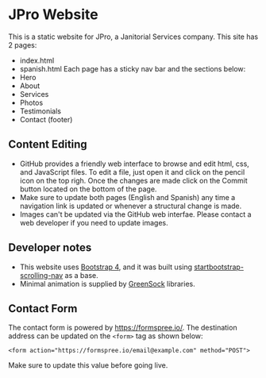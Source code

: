# JPro Website
This is a static website for JPro, a Janitorial Services company. This site has 2 pages:
- index.html
- spanish.html
Each page has a sticky nav bar and the sections below:
- Hero
- About
- Services
- Photos
- Testimonials
- Contact (footer)

## Content Editing
- GitHub provides a friendly web interface to browse and edit html, css, and JavaScript files. To edit a file, just open it and click on the pencil icon on the top righ. Once the changes are made click on the Commit button located on the bottom of the page.
- Make sure to update both pages (English and Spanish) any time a navigation link is updated or whenever a structural change is made.
- Images can't be updated via the GitHub web interfae. Please contact a web developer if you need to update images.

## Developer notes
- This website uses [Bootstrap 4](http://getbootstrap.com/), and it was built using [startbootstrap-scrolling-nav](https://github.com/BlackrockDigital/startbootstrap-scrolling-nav) as a base.
- Minimal animation is supplied by [GreenSock](https://greensock.com/gsap) libraries.

## Contact Form
The contact form is powered by https://formspree.io/. The destination address can be updated on the `<form>` tag as shown below:
```
<form action="https://formspree.io/email@example.com" method="POST">
```
Make sure to update this value before going live.
